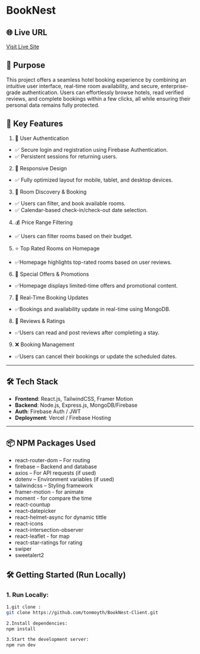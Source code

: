 # BookNest

## 🌐 Live URL

[Visit Live Site](https://hotel-booking-3a439.web.app/)

## 📌 Purpose

This project offers a seamless hotel booking experience by combining an intuitive user interface, real-time room availability, and secure, enterprise-grade authentication. Users can effortlessly browse hotels, read verified reviews, and complete bookings within a few clicks, all while ensuring their personal data remains fully protected.

## 🚀 Key Features
1. 🔐 User Authentication
- ✅ Secure login and registration using Firebase Authentication.
- ✅ Persistent sessions for returning users.

2. 📱 Responsive Design
- ✅ Fully optimized layout for mobile, tablet, and desktop devices.

3. 🏨 Room Discovery & Booking
- ✅ Users can filter, and book available rooms.
- ✅ Calendar-based check-in/check-out date selection.

4. 💰 Price Range Filtering
- ✅ Users can filter rooms based on their budget.

5. ⭐ Top Rated Rooms on Homepage
- ✅Homepage highlights top-rated rooms based on user reviews.

6. 🎁 Special Offers & Promotions
- ✅Homepage displays limited-time offers and promotional content.

7. 🔄 Real-Time Booking Updates
- ✅Bookings and availability update in real-time using MongoDB.

8. 📝 Reviews & Ratings
- ✅Users can read and post reviews after completing a stay.

9. ❌ Booking Management
- ✅Users can cancel their bookings or update the scheduled dates.



---

## 🛠️ Tech Stack

- **Frontend**: React.js, TailwindCSS, Framer Motion
- **Backend**: Node.js, Express.js, MongoDB/Firebase
- **Auth**: Firebase Auth / JWT
- **Deployment**: Vercel / Firebase Hosting

---

## 📦 NPM Packages Used

- react-router-dom – For routing
- firebase – Backend and database
- axios – For API requests (if used)
- dotenv – Environment variables (if used)
- tailwindcss – Styling framework
- framer-motion - for animate
- moment - for compare the time
- react-countup
- react-datepicker
- react-helmet-async for dynamic tittle
- react-icons
- react-intersection-observer
- react-leaflet - for map
- react-star-ratings for rating
- swiper
- sweetalert2

## 🛠️ Getting Started (Run Locally)

### 1. Run Locally:

```bash
1.git clone :
git clone https://github.com/tonmoyth/BookNest-Client.git

2.Install dependencies:
npm install

3.Start the development server:
npm run dev
